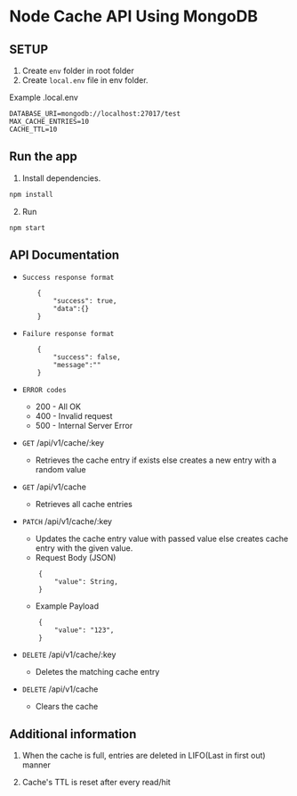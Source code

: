 # Node Cache API Using MongoDB

## SETUP

1. Create `env` folder in root folder
2. Create `local.env` file in env folder.

Example .local.env
```
DATABASE_URI=mongodb://localhost:27017/test
MAX_CACHE_ENTRIES=10
CACHE_TTL=10
```

## Run the app

1) Install dependencies.
```javascript
npm install
```

2) Run
```
npm start
```

## API Documentation
- `Success response format`
 ``` 
        {
            "success": true,
            "data":{} 
        }
```
- `Failure response format`
 ``` 
        {
            "success": false,
            "message":""
        }
```

- `ERROR codes`
   - 200 - All OK
   - 400 - Invalid request
   - 500 - Internal Server Error

- `GET` /api/v1/cache/:key 
    - Retrieves the cache entry if exists else creates a new entry with a random value
    

- `GET` /api/v1/cache
    - Retrieves all cache entries

- `PATCH` /api/v1/cache/:key
    - Updates the cache entry value with passed value else creates cache entry with the given value.
    - Request Body (JSON)
    ``` 
        {
            "value": String,    
        }
    ```
     - Example Payload
    
    ``` 
        {
            "value": "123",    
        }
    ```

- `DELETE` /api/v1/cache/:key
    - Deletes the matching cache entry

- `DELETE` /api/v1/cache
    - Clears the cache

## Additional information

1) When the cache is full, entries are deleted in LIFO(Last in first out) manner

2) Cache's TTL is reset after every read/hit


